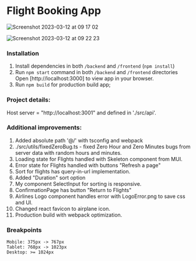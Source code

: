 # Flight Booking App

![Screenshot 2023-03-12 at 09 17 02](https://user-images.githubusercontent.com/53602597/224533074-65fc7198-3a2b-4b72-ae58-6976ec627d35.jpg)

![Screenshot 2023-03-12 at 09 22 23](https://user-images.githubusercontent.com/53602597/224533081-bdf68a87-3dde-4333-9b6a-f9d258a4785f.jpg)


### Installation

1. Install dependencies in both `/backend` and `/frontend` (`npm install`)
2. Run `npm start` command in both `/backend` and `/frontend` directories
   Open [http://localhost:3000] to view app in your browser.
3. Run `npm build` for production build app;

### Project details:

Host server = "http://localhost:3001" and defined in './src/api'.

### Additional improvements:

1. Added absolute path '@/' with tsconfig and webpack
2. ./src/utils/fixedZeroBug.ts - fixed Zero Hour and Zero Minutes bugs from server data with random hours and minutes.
3. Loading state for Flights handled with Skeleton component from MUI.
4. Error state for Flights handled with buttons "Refresh a page"
5. Sort for flights has query-in-url implementation.
6. Added "Duration" sort option
7. My component SelectInput for sorting is responsive.
8. ConfirmationPage has button "Return to Flights"
9. Airlines Logo component handles error with LogoError.png to save css and UI.
10. Changed react favicon to airplane icon.
11. Production build with webpack optimization.

### Breakpoints

```
Mobile: 375px -> 767px
Tablet: 768px -> 1023px
Desktop: >= 1024px
```
